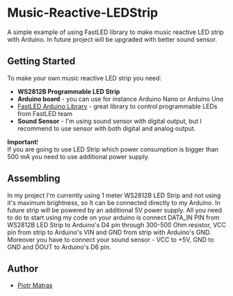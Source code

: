 # Music-Reactive-LEDStrip

A simple example of using FastLED library to make music reactive LED strip with Arduino. 
In future project will be upgraded with better sound sensor. 

## Getting Started

To make your own music reactive LED strip you need:
 * **WS2812B Programmable LED Strip**
 * **Arduino board** - you can use for instance Arduino Nano or Arduino Uno
 * [FastLED Arduino Library](https://github.com/FastLED/FastLED) - great library to control programmable LEDs from FastLED team
 * **Sound Sensor** - I'm using sound sensor with digital output, but I recommend to use sensor with both digital and analog output.
 
 **Important**! <br />
 If you are going to use LED Strip which power consumption is bigger than 500 mA you need to use additional power supply.
 
 ## Assembling
 
 In my project I'm currently using 1 meter WS2812B LED Strip and not using it's maximum brightness, so It can be connected directly to
 my Arduino. In future strip will be powered by an additional 5V power supply. All you need to do to start using my code on your arduino is
 connect DATA_IN PIN from WS2812B LED Strip to Arduino's D4 pin through 300-500 Ohm resistor, VCC pin from strip to Arduino's VIN and GND from strip with Arduino's GND.
 Moreover you have to connect your sound sensor - VCC to +5V, GND to GND and DOUT to Arduino's D6 pin.
 
 
 
 ## Author
 * [Piotr Matras](github.com/birdman98)

